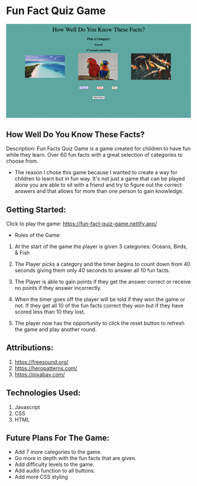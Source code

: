 # Fun Fact Quiz Game
![photograph of fun fact quiz game with 3 categories which includes oceans, birds, and fish](<js/images/fun quiz game.png>)
## How Well Do You Know These Facts?
Description: Fun Facts Quiz Game is a game created for children to have fun while they learn. Over 60 fun facts with a great selection of categories to choose from. 

* The reason I chose this game because I wanted to create a way for children to learn but in fun way. It's not just a game that can be played alone you are able to sit with a friend and try to figure out the correct answers and that allows for more than one person to gain knowledge.

## Getting Started:
Click to play the game: https://fun-fact-quiz-game.netlify.app/
 
 * Rules of the Game:

 1. At the start of the game the player is given 3 categories: Oceans, Birds, & Fish

2. The Player picks a category and the timer begins to count down from 40 seconds giving them only 40 seconds to answer all 10 fun facts.

3. The Player is able to gain points if they get the answer correct or receive no points if they answer incorrectly. 

4. When the timer goes off the player  will be told if they won the game or not. If they get all 10 of the fun facts correct they won but if they have scored less than 10 they lost.

4. The player now has the opportunity to click the reset button to refresh the game and play another round.

## Attributions: 
1. https://freesound.org/
2. https://heropatterns.com/
3. https://pixabay.com/

## Technologies Used: 
1. Javascript
2. CSS
3. HTML

## Future Plans For The Game:
- Add 7 more categories to the game.
- Go more in depth with the fun facts that are given.
- Add difficulty levels to the game.
- Add audio function to all buttons.
- Add more CSS styling
